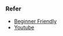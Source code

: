 ### Refer

- [Beginner Friendly](https://github.com/zhangmingkai4315/cmstopk/tree/master)
- [Youtube](https://www.youtube.com/watch?v=lGoCslwItiU)